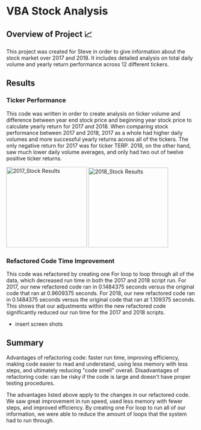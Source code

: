 # VBA Stock Analysis

## Overview of Project :chart_with_upwards_trend:
This project was created for Steve in order to give information about the stock market over 2017 and 2018. It includes detailed analysis on total daily volume and yearly return performance across 12 different tickers. 

## Results 
### Ticker Performance
This code was written in order to create analysis on ticker volume and difference between year end stock price and beginning year stock price to calculate yearly return for 2017 and 2018. 
When comparing stock performance between 2017 and 2018, 2017 as a whole had higher daily volumes and more successful yearly returns across all of the tickers. The only negative return for 2017 was for ticker TERP. 
2018, on the other hand, saw much lower daily volume averages, and only had two out of twelve positive ticker returns. 

<img width="214" alt="2017_Stock Results" src="https://user-images.githubusercontent.com/67871338/89126903-9e68e680-d4b7-11ea-8589-c1565522dc4a.PNG">

<img width="212" alt="2018_Stock Results" src="https://user-images.githubusercontent.com/67871338/89126906-a45ec780-d4b7-11ea-8c4f-65ce82f93914.PNG">

### Refactored Code Time Improvement
This code was refactored by creating one For loop to loop through all of the data, which decreased run time in both the 2017 and 2018 script run. 
For 2017, our new refactored code ran in 0.1484375 seconds versus the original code that ran at 0.9609375 seconds. 
For 2018, our new refactored code ran in 0.1484375 seconds versus the original code that ran at 1.109375 seconds. 
This shows that our adjustments within the new refactored code significantly reduced our run time for the 2017 and 2018 scripts. 
- insert screen shots 


## Summary
Advantages of refactoring code: faster run time, improving efficiency, making code easier to read and understand, using less memory with less steps, and ultimately reducing "code smell" overall.
Disadvantages of refactoring code: can be risky if the code is large and doesn't have proper testing procedures. 

The advantages listed above apply to the changes in our refactored code. We saw great improvement in run speed, used less memory with fewer steps, and improved efficiency. 
By creating one For loop to run all of our information, we were able to reduce the amount of loops that the system had to run through.
